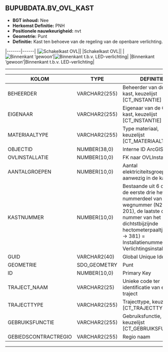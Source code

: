 ﻿## BUPUBDATA.BV_OVL_KAST


* __BGT inhoud:__ Nee
* __Herkomst Definitie:__ PNH
* __Positionele nauwkeurigheid:__ nvt
* __Geometrie:__ Punt
* __Definitie:__ Kast ten behoeve van de regeling van de openbare verlichting.

|-------|------|
|![Schakelkast OVL](ovlkast_1.png)||
|Schakelkast OVL||
|![Binnenkant ‘gewoon’](ovlkast_2.png)|![Binnenkant t.b.v. LED-verlichting](ovlkast_3.png)|
|Binnenkant ‘gewoon’|Binnenkant t.b.v. LED-verlichting|

***

|KOLOM                               |TYPE              |DEFINITIE|
|------                              |----              |-----    |
|BEHEERDER                           |VARCHAR2(255)     |Beheerder van de OVL-kast, keuzelijst [CT_INSTANTIE]|
|EIGENAAR                            |VARCHAR2(255)     |Eigenaar van de OVL-kast, keuzelijst [CT_INSTANTIE]|
|MATERIAALTYPE                       |VARCHAR2(255)  |Type materiaal, keuzelijst [CT_MATERIAALTYPE]|
|OBJECTID                            |NUMBER(38,0)   |Interne ID ArcGIS|
|OVLINSTALLATIE                      |NUMBER(10,0)      |FK naar OVLInstallatie|
|AANTALGROEPEN                       |NUMBER(10,0)      |Aantal elektriciteitsgroepen aanwezig in de kast|
|KASTNUMMER                         |NUMBER(10,0)   |Bestaande uit 6 cijfers: de eerste drie het nummerdeel van het wegnummer (N201 -> 201), de laatste drie het nummer van het dichtstbijzijnde hectometerpaaltje (38,1 -> 381) = Installatienummer (zie Verlichtingsinstallatie)|
|GUID                                |VARCHAR2(40)      |Global Unique Identifier|
|GEOMETRIE                           |SDO_GEOMETRY      |Punt|
|ID                                  |NUMBER(10,0)      |Primary Key|
|TRAJECT_NAAM                        |VARCHAR2(25)      |Unieke code ter identificatie van een traject|
|TRAJECTTYPE                         |VARCHAR2(255)    |Trajecttype, keuzelijst [CT_TRAJECTTYPE]|
|GEBRUIKSFUNCTIE                    |VARCHAR2(255)    |Gebruiksfunctie, keuzelijst [CT_GEBRUIKSFUNCTIE]|
|GEBIEDSCONTRACTREGIO                |VARCHAR2(255)  |Regio naam|

***



